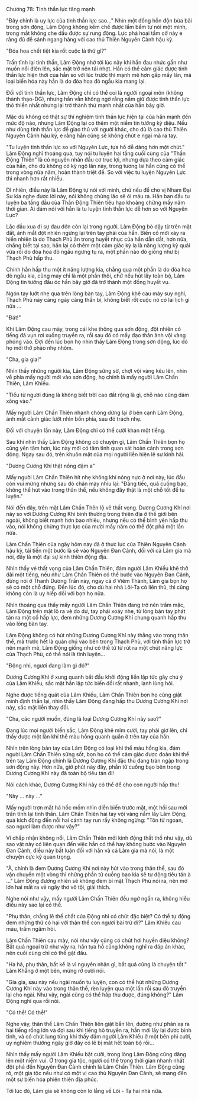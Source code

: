 




Chương 78: Tinh thần lực tăng mạnh


"Đây chính là uy lực của tinh thần lực sao…" Nhìn một đống hỗn độn bừa bãi trong sơn động, Lâm Động không kềm chế được lẩm bẩm tự nói một mình, trong mắt không che dấu được sự rung động. Lực phá hoại tầm cỡ này e rằng đủ để sánh ngang hàng với cao thủ Thiên Nguyên Cảnh hậu kỳ.

"Đóa hoa chết tiệt kia rốt cuộc là thứ gì?"

Trấn tĩnh lại tinh thần, Lâm Động nhớ tới lúc nãy khi hắn đau nhức gần như muốn nổi điên lên, sắc mặt trở nên tái nhợt. Hắn có thể cảm giác được tinh thần lực hiện thời của hắn so với lúc trước thì mạnh mẽ hơn gấp mấy lần, mà loại biến hóa này hẳn là do đóa hoa đỏ ngầu kia mang lại.

Đối với tinh thần lực, Lâm Động chỉ có thể coi là người ngoại môn (không thành thạo-DG), nhưng hắn vẫn không ngờ rằng nắm giữ được tinh thần lực thô thiển nhất nhưng lại trở thành thứ mạnh nhất của hắn bây giờ.

Mặc dù không có thật sự thí nghiệm tinh thần lực hiện tại của hắn mạnh đến mức độ nào, nhưng Lâm Động lại có thêm một niềm tin tưởng kỳ diệu. Nếu như dùng tinh thần lực để giao thủ với người khác, cho dù là cao thủ Thiên Nguyên Cảnh hậu kỳ, e rằng hắn cũng sẽ không chút e ngại mà ra tay.

"Tu luyện tinh thần lực so với Nguyên Lực, tựa hồ dễ dàng hơn một chút." Lâm Động nghĩ thoáng qua, tuy nói tu luyện hai tầng cuối cùng của "Thần Động Thiên" là có nguyên nhân đầu cơ trục lợi, nhưng dựa theo cảm giác của hắn, cho dù không có kỳ ngộ lần này, trong tương lai hắn cũng có thể trong vòng nửa năm, hoàn thành triệt để. So với việc tu luyện Nguyên Lực thì nhanh hơn rất nhiều.

Dĩ nhiên, điều này là Lâm Động tự nói với mình, chứ nếu để cho vị Nham Đại Sư kia nghe được lời này, nói không chừng lão sẽ ói máu ra. Hắn ban đầu tu luyện ba tầng đầu của Thần Động Thiên tiêu hao khoảng chừng mấy năm thời gian. Ai dám nói với hắn là tu luyện tinh thần lực dễ hơn so với Nguyên Lực?

Lắc đầu xua đi sự đau đớn còn lại trong người, Lâm Động bò dậy từ trên mặt đất, ánh mắt đột nhiên ngừng lại trên tay phải của hắn. Biến cố mới xảy ra hiển nhiên là do Thạch Phù ẩn trong huyết nhục của hắn dẫn dắt, hơn nữa, chẳng biết tại sao, hắn lại có thêm một cảm giác kỳ lạ là năng lượng kỳ quái vừa rồi do đóa hoa đỏ ngầu ngưng tụ ra, một phần nào đó giống như bị Thạch Phù hấp thu.

Chính hắn hấp thu một ít năng lượng kia, chẳng qua một phần là do đóa hoa đỏ ngầu kia, cũng may chỉ là một phần thôi, chứ nếu hút lấy toàn bộ, Lâm Động tin tưởng đầu óc hắn bây giờ đã trở thành một đống huyết vụ.

Ngón tay lướt nhẹ qua trên lòng bàn tay, Lâm Động khẽ cau mày suy nghĩ, Thạch Phù này càng ngày càng thần bí, không biết rốt cuộc nó có lai lịch gì nữa …

"Đát!"

Khi Lâm Động cau mày, trong cái khe thông qua sơn động, đột nhiên có tiếng đá vụn rơi xuống truyền ra, rồi sau đó có mấy đạo thân ảnh vội vàng phóng vào. Đợi đến lúc bọn họ nhìn thấy Lâm Động trong sơn động, lúc đó họ mới thở phào nhẹ nhõm.

"Cha, gia gia!"

Nhìn thấy những người kia, Lâm Động sững sờ, chợt vội vàng kêu lên, nhìn về phía mấy người mới vào sơn động, họ chính là mấy người Lâm Chấn Thiên, Lâm Khiếu.

"Tiểu tử ngươi đúng là không biết trời cao đất rộng là gì, chỗ nào cũng dám xông vào."

Mấy người Lâm Chấn Thiên nhanh chóng dừng lại ở bên cạnh Lâm Động, ánh mắt cảnh giác lướt nhìn bốn phía, sau đó trách nhẹ.

Đối với chuyện lần này, Lâm Động chỉ có thể cười khan một tiếng.

Sau khi nhìn thấy Lâm Động không có chuyện gì, Lâm Chấn Thiên bọn họ cũng yên tâm hơn, lúc này mới có tâm tình quan sát hoàn cảnh trong sơn động. Ngay sau đó, trên khuôn mặt của mọi người liền hiện lê sự kinh hãi.

"Dương Cương Khí thật nồng đậm a"

Mấy người Lâm Chấn Thiên hít nhẹ không khí nóng nực ở nơi này, lúc đầu còn vui mừng nhưng sau đó chân mày nhíu lại: "Đáng tiếc, quá cuồng bạo, không thể hút vào trong thân thể, nếu không đây thật là một chỗ tốt để tu luyện."

Nói đến đây, trên mặt Lâm Chấn Thên lộ vẻ thất vọng. Dương Cương Khí nơi này so với Dương Cương Khí bình thường trong thiên địa ở thế giới bên ngoài, không biết mạnh hơn bao nhiêu, nhưng nếu có thể bình yên hấp thu vào, nói không chừng thực lực của mười mấy năm có thể đột phá một lần nữa.

Lâm Chấn Thiên của ngày hôm nay đã ở thực lực của Thiên Nguyên Cảnh hậu kỳ, tái tiến một bước là sẽ vào Nguyên Đan Cảnh, đối với cả Lâm gia mà nói, đây là một đại sự kinh thiên động địa.

Nhìn thấy vẻ thất vọng của Lâm Chấn Thiên, đám người Lâm Khiếu khẽ thở dài một tiếng, nếu như Lâm Chấn Thiên có thể bước vào Nguyên Đan Cảnh, đừng nói ở Thanh Dương Trấn này, ngay cả ở Viêm Thành, Lâm gia bọn họ sẽ có một chỗ đứng. Đến lúc đó, cho dù hai nhà Lôi-Tạ có liên thủ, thì cũng không còn là uy hiếp đối với bọn họ nữa.

Nhìn thoáng qua thấy mấy người Lâm Chấn Thiên đang trở nên trầm mặc, Lâm Động trên mặt lộ ra vẻ do dự, tay phải xoáy nhẹ, từ lòng bàn tay phát tán ra một cổ hấp lực, đem những Dương Cương Khí chung quanh hấp thu vào lòng bàn tay.

Lâm Động không có hút những Dương Cương Khí này thẳng vào trong thân thể, mà trước hết là quán chú vào bên trong Thạch Phù, với tinh thần lực trở nên mạnh mẻ, Lâm Động giống như có thể từ từ rút ra một chút năng lực của Thạch Phù, có thể nói là tinh luyện…

"Động nhi, ngươi đang làm gì đó?"

Dương Cương Khí ở xung quanh bắt đầu khởi động liền lập tức gây chú ý của Lâm Khiếu, sắc mặt hắn lập tức biến đổi rất nhanh, lạnh lùng hỏi.

Nghe được tiếng quát của Lâm Khiếu, Lâm Chấn Thiên bọn họ cũng giật mình định thần lại, nhìn thấy Lâm Động đang hấp thu Dương Cương Khí nơi này, sắc mặt liền thay đổi.

"Cha, các người muốn, đúng là loại Dương Cương Khí này sao?"

Đang lúc mọi người biến sắc, Lâm Động khẽ mỉm cười, tay phải giơ lên, chỉ thấy được một làn khí thể màu hồng quanh quẩn ở trên tay của hắn.

Nhìn trên lòng bàn tay của Lâm Động có loại khí thể màu hồng kia, đám người Lâm Chấn Thiên sững sốt, bọn họ có thể cảm giác được đoàn khí thể trên tay Lâm Động chính là Dương Cương Khí đặc thù đang tràn ngập trong sơn động này. Hơn nữa, giờ phút này đây, phần tử cuồng bạo bên trong Dương Cương Khí này đã toàn bộ tiêu tán đi!

Nói cách khác, Dương Cương Khí này có thể để cho con người hấp thu!

"Này … này …"

Mấy người trợn mắt há hốc mồm nhìn diễn biến trước mặt, một hồi sau mới trấn tĩnh lại tinh thần. Lâm Chấn Thiên hai tay vội vàng nắm lấy Lâm Động, quá kích động đến nỗi hai cánh tay run rẩy không ngừng: "Tôn tử ngoan, sao ngươi làm được như vậy?"

Vì chấp nhận không nổi, Lâm Chấn Thiên mới kinh động thất thố như vậy, dù sao vật này có liên quan đến việc hắn có thể hay không bước vào Nguyên Đan Cảnh, điều này bất luận đối với hắn và cả Lâm gia mà nói, là một chuyện cực kỳ quan trọng.

"À, chính là đem Dương Cương Khí nơi này hút vào trong thân thể, sau đó vận chuyển một vòng thì những phần tử cuồng bạo kia sẽ tự động tiêu tán à …" Lâm Động đương nhiên sẽ không đem bí mật Thạch Phù nói ra, nên mở lớn hai mắt ra vẻ ngây thơ vô tội, giải thích.

Nghe nói như vậy, mấy người Lâm Chấn Thiên đều ngớ ngẩn ra, không hiểu điều này sao lại có thể.

"Phụ thân, chẳng lẽ thể chất của Động nhi có chút đặc biệt? Có thể tự động đem những thứ có hại với thân thể con người bài trừ đi?" Lâm Khiếu cau màu, trầm ngâm hỏi.

Lâm Chấn Thiên cau mày, nói như vậy cũng có chút hơi huyền diệu không? Bất quá ngoại trừ như vậy ra, hắn tựa hồ cũng không nghĩ ra đáp án khác, nên cuối cùng chỉ có thể gật đầu.

"Ha hả, phụ thân, bất kể là vì nguyên nhân gì, bất quá cũng là chuyện tốt." Lâm Khẳng ở một bên, mừng rỡ cười nói.

"Gia gia, sau này nếu ngài muốn tu luyện, con có thể hút những Dương Cương Khí này vào trong thân thể, rèn luyện qua một lần rồi sau đó truyền lại cho ngài. Như vậy, ngài cũng có thể hấp thu được, đúng không?" Lâm Động nghĩ qua rồi nói.

"Có thể! Có thể!"

Nghe vậy, thân thể Lâm Chấn Thiên liền giật bắn lên, dường như phản xạ ra hai tiếng rống lớn và đợi sau khi tiếng hô truyền ra, hắn mới lấy lại đươc bình tĩnh, và có chút lung túng khi thấy đám người Lâm Khiếu ở một bên phì cười, uy nghiêm thường ngày giờ đây có lẽ bị mất hết toàn bộ rồi…

Nhìn thấy mấy người Lâm Khiếu bật cười, trong lòng Lâm Động cũng dâng lên một niềm vui. Ở trong gia tộc, người có thể trong thời gian nhanh nhất đột phá đến Nguyên Đan Cảnh chính là Lâm Chấn Thiên. Lâm Động cũng rõ, một gia tộc nếu như có một vị cao thủ Nguyên Đan Cảnh, sẽ mang đến một sự biến hóa phiên thiên địa phúc.

Tới lúc đó, Lâm gia sẽ không còn lo lắng về Lôi - Tạ hai nhà nữa.





